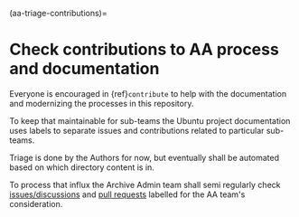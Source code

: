 (aa-triage-contributions)=

# Check contributions to AA process and documentation

Everyone is encouraged in {ref}`contribute` to help with the documentation
and modernizing the processes in this repository.

To keep that maintainable for sub-teams the Ubuntu project documentation uses
labels to separate issues and contributions related to particular sub-teams.

Triage is done by the Authors for now, but eventually shall be automated
based on which directory content is in.

To process that influx the Archive Admin team shall semi regularly check
[issues/discussions](https://github.com/ubuntu/ubuntu-project-docs/issues?q=state%3Aopen%20label%3A%22AA%22)
and [pull requests](https://github.com/ubuntu/ubuntu-project-docs/pulls?q=is%3Aopen+is%3Apr+label%3AAA)
labelled for the AA team's consideration.
